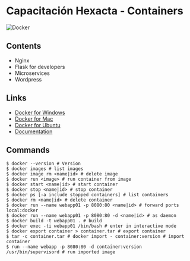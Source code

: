 # Capacitación Hexacta - Containers

![Docker](http://i.imgur.com/l5jHUaV.png)

## Contents

* Nginx
* Flask for developers
* Microservices
* Wordpress

## Links

* [Docker for Windows](https://www.docker.com/docker-windows)
* [Docker for Mac](https://www.docker.com/docker-mac)
* [Docker for Ubuntu](https://www.docker.com/docker-ubuntu)
* [Documentation](https://docs.docker.com/)

## Commands

```
$ docker --version # Version
$ docker images # list images
$ docker image rm <name|id> # delete image
$ docker run <image> # run container from image
$ docker start <name|id> # start container
$ docker stop <name|id> # stop container
$ docker ps [-a include stopped containers] # list containers
$ docker rm <name|id> # delete container
$ docker run --name webapp01 -p 8080:80 <name|id> # forward ports local:docker
$ docker run --name webapp01 -p 8080:80 -d <name|id> # as daemon
$ docker build -t webapp01 . # build
$ docker exec -ti webapp01 /bin/bash # enter in interactive mode
$ docker export container > container.tar # export container
$ tar -c container.tar # docker import - container:version # import container
$ run --name webapp -p 8080:80 -d container:version /usr/bin/supervisord # run imported image
```
